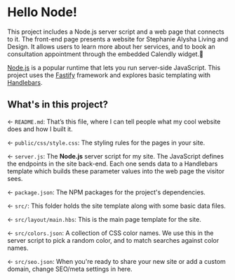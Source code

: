 # Hello Node!

This project includes a Node.js server script and a web page that connects to it. The front-end page presents a website for Stephanie Alysha Living and Design. It allows users to learn more about her services, and to book an consultation appointment through the embedded Calendly widget.🎨

[Node.js](https://nodejs.org/en/about/) is a popular runtime that lets you run server-side JavaScript. This project uses the [Fastify](https://www.fastify.io/) framework and explores basic templating with [Handlebars](https://handlebarsjs.com/).

## What's in this project?

← `README.md`: That’s this file, where I can tell people what my cool website does and how I built it.

← `public/css/style.css`: The styling rules for the pages in your site.

← `server.js`: The **Node.js** server script for my site. The JavaScript defines the endpoints in the site back-end. Each one sends data to a Handlebars template which builds these parameter values into the web page the visitor sees.

← `package.json`: The NPM packages for the project's dependencies.

← `src/`: This folder holds the site template along with some basic data files.

← `src/layout/main.hbs`: This is the main page template for the site. 

← `src/colors.json`: A collection of CSS color names. We use this in the server script to pick a random color, and to match searches against color names.

← `src/seo.json`: When you're ready to share your new site or add a custom domain, change SEO/meta settings in here.

